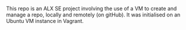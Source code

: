 This repo is an ALX SE project involving the use of a VM to create and manage a repo, locally and remotely (on gitHub). It was initialised on an Ubuntu VM instance in Vagrant.
